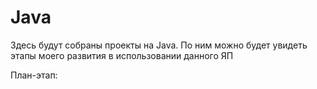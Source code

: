 # Java
<p>Здесь будут собраны проекты на Java. По ним можно будет увидеть этапы моего развития в использовании данного ЯП</p>
<p>План-этап:</p>
<p></p>
